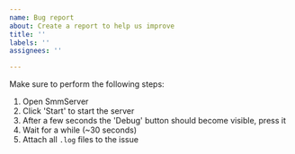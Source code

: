 ```yaml
---
name: Bug report
about: Create a report to help us improve
title: ''
labels: ''
assignees: ''

---
```


Make sure to perform the following steps:

1. Open SmmServer
2. Click 'Start' to start the server
3. After a few seconds the 'Debug' button should become visible, press it
4. Wait for a while (~30 seconds)
5. Attach all `.log` files to the issue
